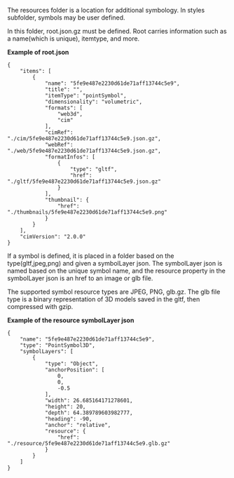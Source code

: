 The resources folder is a location for additional symbology.  In styles subfolder, symbols may be user defined.  

In this folder, root.json.gz must be defined.  Root carries information such as a name(which is unique), itemtype, and more.  

<b>Example of root.json</b>
```
{
    "items": [
        {
            "name": "5fe9e487e2230d61de71aff13744c5e9",
            "title": "",
            "itemType": "pointSymbol",
            "dimensionality": "volumetric",
            "formats": [
                "web3d",
                "cim"
            ],
            "cimRef": "./cim/5fe9e487e2230d61de71aff13744c5e9.json.gz",
            "webRef": "./web/5fe9e487e2230d61de71aff13744c5e9.json.gz",
            "formatInfos": [
                {
                    "type": "gltf",
                    "href": "./gltf/5fe9e487e2230d61de71aff13744c5e9.json.gz"
                }
            ],
            "thumbnail": {
                "href": "./thumbnails/5fe9e487e2230d61de71aff13744c5e9.png"
            }
        }
    ],
    "cimVersion": "2.0.0"
}
```


If a symbol is defined, it is placed in a folder based on the type(gltf,jpeg,png) and given a symbolLayer json.  The symbolLayer json is named based on the unique symbol name, and the resource property in the symbolLayer json is an href to an image or glb file.

The supported symbol resource types are JPEG, PNG, glb.gz.  The glb file type is a binary representation of 3D models saved in the gltf, then compressed with gzip.

<b>Example of the resource symbolLayer json</b>
```
{
    "name": "5fe9e487e2230d61de71aff13744c5e9",
    "type": "PointSymbol3D",
    "symbolLayers": [
        {
            "type": "Object",
            "anchorPosition": [
                0,
                0,
                -0.5
            ],
            "width": 26.685164171278601,
            "height": 20,
            "depth": 64.389789603982777,
            "heading": -90,
            "anchor": "relative",
            "resource": {
                "href": "./resource/5fe9e487e2230d61de71aff13744c5e9.glb.gz"
            }
        }
    ]
}
```
